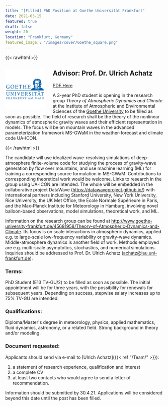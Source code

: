 ```yaml
---
title: "[Filled] PhD Position at Goethe Universität Frankfurt"
date: 2021-03-15
featured: true
draft: false
weight: 20
location: "Frankfurt, Germany"
featured_image:: "/images/cover/Goethe_square.png"
---
```

{{< rawhtml >}}
<div>
<img src="/Jobs/images/Goethe_square.png" alt="tesr" style="float:left;width:25%;height:25%;padding:0 25px 0 0;">
<h2> Advisor: Prof. Dr. Ulrich Achatz </h2>                                           
<!-- ![logo](/images/cover/Goethe_square.png) -->
<a href="/pdfs/PhD_Ulrich.pdf">PDF Here</a>

<p>A 3-year PhD student is opening in the research group <i>Theory of Atmospheric Dynamics and Climate</i> at the Institute of Atmospheric and Environmental Sciences of the <a href="https://frankfurt.de/english/about-frankfurt">Goethe University</a> to be filled as soon as possible. The field of research shall be the theory of the nonlinear dynamics of atmospheric gravity waves and their efficient representation in models. The focus will be on mountain waves in the advanced parameterization framework MS-GWaM in the weather-forecast and climate code UA-ICON.</p>
</div> 
{{< /rawhtml >}}
<!--more-->




The candidate will use idealized wave-resolving simulations of deep-atmosphere finite-volume code for studying the process of gravity-wave generation by flow over mountains, and use machine learning (ML) for training a corresponding source formulation in MS-GWaM. Contributions to corresponding theoretical work would be welcome. Links to research in the group using UA-ICON are intended. The whole will be embedded in the collaborative project DataWave (https://datawaveproject.github.io/) with international partners including Stanford University, New York University, Rice University, the UK Met Office, the École Normale Supérieure in Paris, and the Max-Planck Institute for Meteorology in Hamburg, involving novel balloon-based observations, model simulations, theoretical work, and ML.

Information on the research group can be found at http://www.goethe-university-frankfurt.de/45681958/Theory-of-Atmospheric-Dynamics-and-Climate. Its focus is on scale interactions in atmospheric dynamics, applied e.g. to large-scale low-frequency variability or gravity-wave dynamics. Middle-atmosphere dynamics is another field of work. Methods employed are e.g. multi-scale asymptotics, stochastics, and numerical simulations. Inquiries should be addressed to Prof. Dr. Ulrich Achatz (achatz@iau.uni-frankfurt.de).

### Terms:
PhD Student (E13 TV-GU/2) to be filled as soon as possible.
The initial appointment will be for three years, with the possibility for renewals for subsequent years. Depending on success, stepwise salary increases up to 75% TV-GU are intended.

### Qualifications:
Diploma/Master's degree in meteorology, physics, applied mathematics, fluid dynamics, astronomy, or a related field.
Strong background in theory and/or modeling.

### Document requested:
Applicants should send via e-mail to [Ulrich Achatz]({{< ref "/Team/" >}}):
1. a statement of research experience, qualification and interest
2. a complete CV
3. at least two contacts who would agree to send a letter of recommendation.

Information should be submitted by 30.4.21. Applications will be considered beyond this date until the post has been filled.
